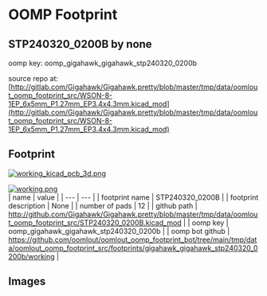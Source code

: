 # OOMP Footprint  
## STP240320_0200B  by none  
  
oomp key: oomp_gigahawk_gigahawk_stp240320_0200b  
  
source repo at: [http://gitlab.com/Gigahawk/Gigahawk.pretty/blob/master/tmp/data/oomlout_oomp_footprint_src/WSON-8-1EP_6x5mm_P1.27mm_EP3.4x4.3mm.kicad_mod](http://gitlab.com/Gigahawk/Gigahawk.pretty/blob/master/tmp/data/oomlout_oomp_footprint_src/WSON-8-1EP_6x5mm_P1.27mm_EP3.4x4.3mm.kicad_mod)  
## Footprint  
  
[![working_kicad_pcb_3d.png](working_kicad_pcb_3d_600.png)](working_kicad_pcb_3d.png)  
  
[![working.png](working_600.png)](working.png)  
| name | value | 
| --- | --- | 
| footprint name | STP240320_0200B | 
| footprint description | None | 
| number of pads | 12 | 
| github path | http://github.com/Gigahawk/Gigahawk.pretty/blob/master/tmp/data/oomlout_oomp_footprint_src/STP240320_0200B.kicad_mod | 
| oomp key | oomp_gigahawk_gigahawk_stp240320_0200b | 
| oomp bot github | https://github.com/oomlout/oomlout_oomp_footprint_bot/tree/main/tmp/data/oomlout_oomp_footprint_src/footprints/gigahawk_gigahawk_stp240320_0200b/working | 
## Images  
